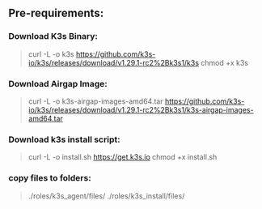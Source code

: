 ## Pre-requirements:
### Download K3s Binary:
> curl -L -o k3s https://github.com/k3s-io/k3s/releases/download/v1.29.1-rc2%2Bk3s1/k3s
> chmod +x k3s

### Download Airgap Image:
> curl -L -o k3s-airgap-images-amd64.tar https://github.com/k3s-io/k3s/releases/download/v1.29.1-rc2%2Bk3s1/k3s-airgap-images-amd64.tar

### Download k3s install script:
> curl -L -o install.sh https://get.k3s.io
> chmod +x install.sh

### copy files to folders:
>./roles/k3s_agent/files/ 
> ./roles/k3s_install/files/
